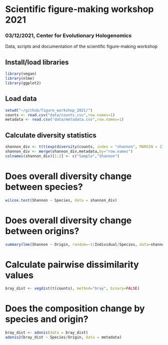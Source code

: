 # Scientific figure-making workshop 2021
### 03/12/2021, Center for Evolutionary Hologenomics
Data, scripts and documentation of the scientific figure-making workshop

## Install/load libraries
````R
library(vegan)
library(nlme)
library(ggplot2)
````

## Load data
````R
setwd("~/github/figure_workshop_2021/")
counts <- read.csv("data/counts.csv",row.names=1)
metadata <- read.csv("data/metadata.csv",row.names=1)
````

## Calculate diversity statistics
````R
shannon_div <- t(t(exp(diversity(counts, index = "shannon", MARGIN = 2))))
shannon_div <- merge(shannon_div,metadata,by="row.names")
colnames(shannon_div)[1:2] <- c("Sample","Shannon")
````
# Does overall diversity change between species?
````R
wilcox.test(Shannon ~ Species, data = shannon_div)
````
# Does overall diversity change between origins?
````R
summary(lme(Shannon ~ Origin, random=~1|Individual/Species, data=shannon_div))
````

# Calculate pairwise dissimilarity values
````R
bray_dist <- vegdist(t(counts), method="bray", binary=FALSE)
````

# Does the composition change by species and origin?
````R
bray_dist <- adonis(data = bray_dist)
adonis2(bray_dist ~ Species/Origin, data = metadata)
````
